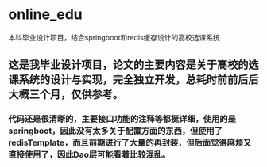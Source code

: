 # online_edu
本科毕业设计项目，结合springboot和redis缓存设计的高校选课系统
## 这是我毕业设计项目，论文的主要内容是关于高校的选课系统的设计与实现，完全独立开发，总耗时前前后后大概三个月，仅供参考。
### 代码还是很清晰的，主要接口功能的注释等都挺详细，使用的是springboot，因此没有太多关于配置方面的东西，但使用了redisTemplate，而且前期进行了大量的再封装，但后面觉得麻烦又直接使用了，因此Dao层可能看着比较混乱。

